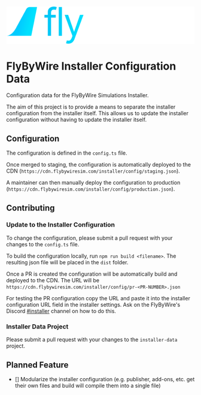 ![FlyByWire Simulations](https://raw.githubusercontent.com/flybywiresim/branding/1391fc003d8b5d439d01ad86e2778ae0bfc8b682/tails-with-text/FBW-Color-Light.svg)

# FlyByWire Installer Configuration Data

Configuration data for the FlyByWire Simulations Installer.

The aim of this project is to provide a means to separate the installer configuration from the installer itself. This allows us to update the installer configuration without having to update the installer itself.

## Configuration

The configuration is defined in the `config.ts` file.

Once merged to staging, the configuration is automatically deployed to the CDN (`https://cdn.flybywiresim.com/installer/config/staging.json`).

A maintainer can then manually deploy the configuration to production (`https://cdn.flybywiresim.com/installer/config/production.json`).

## Contributing

### Update to the Installer Configuration

To change the configuration, please submit a pull request with your changes to the `config.ts` file.

To build the configuration locally, run `npm run build <filename>`. The resulting json file will be placed in the `dist` folder.

Once a PR is created the configuration will be automatically build and deployed to the CDN. The URL will be `https://cdn.flybywiresim.com/installer/config/pr-<PR-NUMBER>.json`

For testing the PR configuration copy the URL and paste it into the installer configuration URL field in the installer settings. Ask on the FlyByWire's Discord [#installer](https://discord.com/channels/738864299392630914/757387126173204540) channel on how to do this.

### Installer Data Project

Please submit a pull request with your changes to the `installer-data` project.
                                                       
## Planned Feature

- [] Modularize the installer configuration (e.g. publisher, add-ons, etc. get their own files and build will compile them into a single file)
